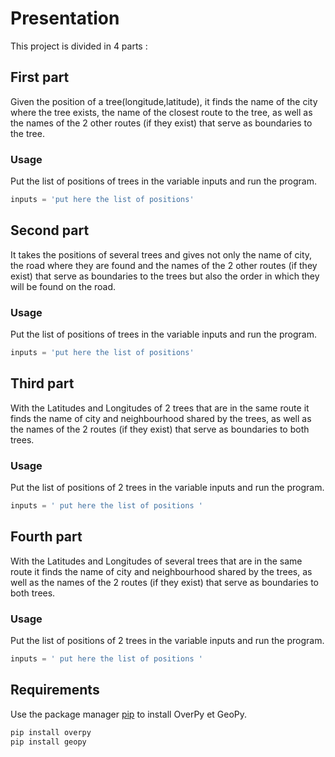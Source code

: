 # Presentation

This project is divided in 4 parts :

## First part     
Given the position of a tree(longitude,latitude), it finds the name of the city where the tree exists, the name of the closest route to the tree, as well as the names of the 2 other routes (if they exist) that serve as boundaries to the tree.

### Usage
Put the list of positions of trees in the variable inputs and run the program.
```python
inputs = 'put here the list of positions'
```

## Second part

It takes the positions of several trees and gives not only the name of city, the road where they are found and the names of the 2 other routes (if they exist) that serve as boundaries to the trees but also the order in which they will be found on the road.

### Usage
Put the list of positions of trees in the variable inputs and run the program.
```python
inputs = 'put here the list of positions'
```

## Third part
With the Latitudes and Longitudes of 2 trees that are in the same route it finds the name of city and neighbourhood shared by the trees, as well as the names of the 2 routes (if they exist) that serve as boundaries to both trees.

### Usage
Put the list of positions of 2 trees in the variable inputs and run the program.
```python
inputs = ' put here the list of positions '
```

## Fourth part
With the Latitudes and Longitudes of several trees that are in the same route it finds the name of city and neighbourhood shared by the trees, as well as the names of the 2 routes (if they exist) that serve as boundaries to both trees.

### Usage
Put the list of positions of 2 trees in the variable inputs and run the program.
```python
inputs = ' put here the list of positions '
```
## Requirements

Use the package manager [pip](https://pip.pypa.io/en/stable/) to install OverPy et GeoPy.

```bash
pip install overpy
pip install geopy
```
